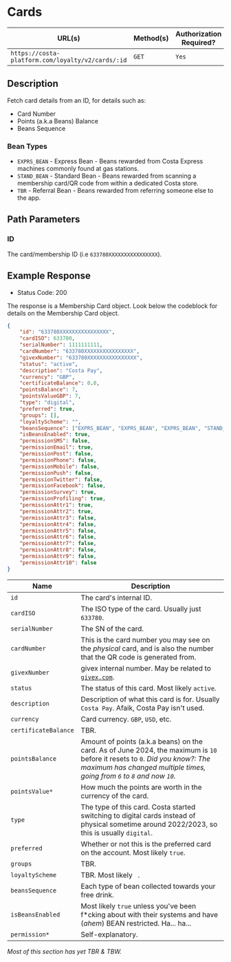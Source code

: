 # Cards
| URL(s) | Method(s) | Authorization Required? |
| ------ | --------- | ----------------------- |
| `https://costa-platform.com/loyalty/v2/cards/:id` | `GET` | `Yes` |


## Description
Fetch card details from an ID, for details such as:
- Card Number
- Points (a.k.a Beans) Balance
- Beans Sequence
### Bean Types
- `EXPRS_BEAN` - Express Bean - Beans rewarded from Costa Express machines commonly found at gas stations.
- `STAND_BEAN` - Standard Bean - Beans rewarded from scanning a membership card/QR code from within a dedicated Costa store.
- `TBR` - Referral Bean - Beans rewarded from referring someone else to the app.

## Path Parameters
### ID
The card/membership ID (i.e `633780XXXXXXXXXXXXXXXX`).

## Example Response
- Status Code: 200

The response is a Membership Card object. Look below the codeblock for details on the Membership Card object.

```json
{
	"id": "633780XXXXXXXXXXXXXXXX",
	"cardISO": 633780,
	"serialNumber": 1111111111,
	"cardNumber": "633780XXXXXXXXXXXXXXXX",
	"givexNumber": "633780XXXXXXXXXXXXXXXX",
	"status": "active",
	"description": "Costa Pay",
	"currency": "GBP",
	"certificateBalance": 0.0,
	"pointsBalance": 7,
	"pointsValueGBP": 7,
	"type": "digital",
	"preferred": true,
	"groups": [],
	"loyaltyScheme": "",
	"beansSequence": ["EXPRS_BEAN", "EXPRS_BEAN", "EXPRS_BEAN", "STAND_BEAN", "STAND_BEAN", "STAND_BEAN", "STAND_BEAN"],
	"isBeansEnabled": true,
	"permissionSMS": false,
	"permissionEmail": true,
	"permissionPost": false,
	"permissionPhone": false,
	"permissionMobile": false,
	"permissionPush": false,
	"permissionTwitter": false,
	"permissionFacebook": false,
	"permissionSurvey": true,
	"permissionProfiling": true,
	"permissionAttr1": true,
	"permissionAttr2": true,
	"permissionAttr3": false,
	"permissionAttr4": false,
	"permissionAttr5": false,
	"permissionAttr6": false,
	"permissionAttr7": false,
	"permissionAttr8": false,
	"permissionAttr9": false,
	"permissionAttr10": false
}
```

| Name | Description |
| ---- | ----------- |
| `id` | The card's internal ID. |
| `cardISO` | The ISO type of the card. Usually just `633780`. |
| `serialNumber` | The SN of the card. |
| `cardNumber` | This is the card number you may see on the *physical* card, and is also the number that the QR code is generated from. |
| `givexNumber` | givex internal number. May be related to [`givex.com`](https://web.givex.com/). |
| `status` | The status of this card. Most likely `active`. |
| `description` | Description of what this card is for. Usually `Costa Pay`. Afaik, Costa Pay isn't used. |
| `currency` | Card currency. `GBP`, `USD`, etc. |
| `certificateBalance` | TBR. |
| `pointsBalance` | Amount of points (a.k.a beans) on the card. As of June 2024, the maximum is `10` before it resets to `0`. *Did you know?: The maximum has changed multiple times, going from `6` to `8` and now `10`.* |
| `pointsValue*` | How much the points are worth in the currency of the card. |
| `type` | The type of this card. Costa started switching to digital cards instead of physical sometime around 2022/2023, so this is usually `digital`. |
| `preferred` | Whether or not this is the preferred card on the account. Most likely `true`. |
| `groups` | TBR. |
| `loyaltyScheme` | TBR. Most likely ` `. |
| `beansSequence` | Each type of bean collected towards your free drink. |
| `isBeansEnabled` | Most likely `true` unless you've been f*cking about with their systems and have (*ahem*) BEAN restricted. Ha... ha... |
| `permission*` | Self-explanatory. |

*Most of this section has yet TBR & TBW.*